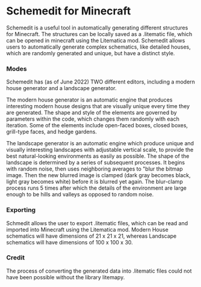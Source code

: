 # Schemedit for Minecraft

Schemedit is a useful tool in automatically generating different structures for Minecraft. The structures can be locally saved as a .litematic file, which can be opened in minecraft using the Litematica mod. Schemedit allows users to automatically generate complex schematics, like detailed houses, which are randomly generated and unique, but have a distinct style.

### Modes

Schemedit has (as of June 2022) TWO different editors, including a modern house generator and a landscape generator.

The modern house generator is an automatic engine that produces interesting modern house designs that are visually unique every time they are generated. The shape and style of the elements are governed by parameters within the code, which changes them randomly with each iteration. Some of the elements include open-faced boxes, closed boxes, grill-type faces, and hedge gardens.

The landscape generator is an automatic engine which produce unique and visually interesting landscapes with adjustable vertical scale, to provide the best natural-looking environments as easily as possible. The shape of the landscape is determined by a series of subsequent processes. It begins with random noise, then uses neighboring averages to "blur the bitmap image. Then the new blurred image is clamped (dark gray becomes black, light gray becomes white) before it is blurred yet again. The blur-clamp process runs 5 times after which the details of the environment are large enough to be hills and valleys as opposed to random noise.

### Exporting

Schmedit allows the user to export .litematic files, which can be read and imported into Minecraft using the Litematica mod. Modern House schematics will have dimensions of 21 x 21 x 21, whereas Landscape schematics will have dimensions of 100 x 100 x 30.

### Credit

The process of converting the generated data into .litematic files could not have been possible without the library litemapy.